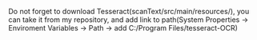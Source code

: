 Do not forget to download Tesseract(scanText/src/main/resources/), you can take it from my repository, and add link to path(System Properties -> Enviroment Variables -> Path -> add C:/Program Files/tesseract-OCR)
